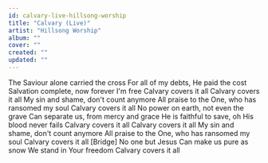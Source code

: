 ```yaml
---
id: calvary-live-hillsong-worship
title: "Calvary (Live)"
artist: "Hillsong Worship"
album: ""
cover: ""
created: ""
updated: ""
---
```


The Saviour alone carried the cross
For all of my debts, He paid the cost
Salvation complete, now forever I'm free
Calvary covers it all
Calvary covers it all
My sin and shame, don't count anymore
All praise to the One, who has ransomed my soul
Calvary covers it all
No power on earth, not even the grave
Can separate us, from mercy and grace
He is faithful to save, oh His blood never fails
Calvary covers it all
Calvary covers it all
My sin and shame, don't count anymore
All praise to the One, who has ransomed my soul
Calvary covers it all
[Bridge]
No one but Jesus
Can make us pure as snow
We stand in Your freedom
Calvary covers it all